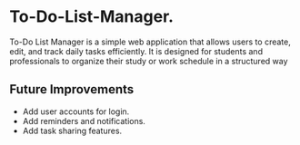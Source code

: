 # To-Do-List-Manager.

To-Do List Manager is a simple web application that allows users to create, edit, and track daily tasks efficiently.
It is designed for students and professionals to organize their study or work schedule in a structured way

##  Future Improvements
- Add user accounts for login.
- Add reminders and notifications.
- Add task sharing features.
